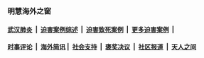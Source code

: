 
### 明慧海外之窗

####  [武汉肺炎](indexes/365.md?t=01220100) &nbsp;|&nbsp;  [迫害案例综述](indexes/328.md?t=01220100) &nbsp;|&nbsp; [迫害致死案例](indexes/277.md?t=01220100)  &nbsp;|&nbsp; [更多迫害案例](indexes/81.md?t=01220100)  &nbsp;|&nbsp; 
####  [时事评论](indexes/251.md?t=01220100) &nbsp;|&nbsp; [海外简讯](indexes/245.md?t=01220100)&nbsp;|&nbsp;  [社会支持](indexes/140.md?t=01220100) &nbsp;|&nbsp; [褒奖决议](indexes/282.md?t=01220100) &nbsp;|&nbsp; [社区报道](indexes/91.md?t=01220100)  &nbsp;|&nbsp; [天人之间](indexes/78.md?t=01220100) 

